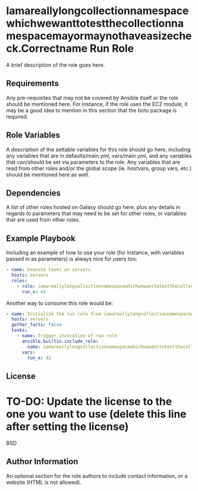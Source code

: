 Iamareallylongcollectionnamespacewhichwewanttotestthecollectionnamespacemayormaynothaveasizecheck.Correctname Run Role
========================

A brief description of the role goes here.

Requirements
------------

Any pre-requisites that may not be covered by Ansible itself or the role should be mentioned here. For instance, if the role uses the EC2 module, it may be a good idea to mention in this section that the boto package is required.

Role Variables
--------------

A description of the settable variables for this role should go here, including any variables that are in defaults/main.yml, vars/main.yml, and any variables that can/should be set via parameters to the role. Any variables that are read from other roles and/or the global scope (ie. hostvars, group vars, etc.) should be mentioned here as well.

Dependencies
------------

A list of other roles hosted on Galaxy should go here, plus any details in regards to parameters that may need to be set for other roles, or variables that are used from other roles.

Example Playbook
----------------

Including an example of how to use your role (for instance, with variables passed in as parameters) is always nice for users too:

```yaml
- name: Execute tasks on servers
  hosts: servers
  roles:
    - role: iamareallylongcollectionnamespacewhichwewanttotestthecollectionnamespacemayormaynothaveasizecheck.correctname.run
      run_x: 42
```

Another way to consume this role would be:

```yaml
- name: Initialize the run role from iamareallylongcollectionnamespacewhichwewanttotestthecollectionnamespacemayormaynothaveasizecheck.correctname
  hosts: servers
  gather_facts: false
  tasks:
    - name: Trigger invocation of run role
      ansible.builtin.include_role:
        name: iamareallylongcollectionnamespacewhichwewanttotestthecollectionnamespacemayormaynothaveasizecheck.correctname.run
      vars:
        run_x: 42
```

License
-------

# TO-DO: Update the license to the one you want to use (delete this line after setting the license)
BSD

Author Information
------------------

An optional section for the role authors to include contact information, or a website (HTML is not allowed).
